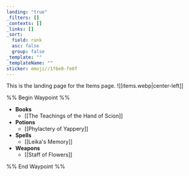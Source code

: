 ```yaml
---
landing: "true"
_filters: []
_contexts: []
_links: []
_sort:
  field: rank
  asc: false
  group: false
_template: ""
_templateName: ""
sticker: emoji//1f6e0-fe0f
---
```

This is the landing page for the Items page.
![[items.webp|center-left]]

%% Begin Waypoint %%
- **Books**
	- [[The Teachings of the Hand of Scion]]
- **Potions**
	- [[Phylactery of Yappery]]
- **Spells**
	- [[Leika's Memory]]
- **Weapons**
	- [[Staff of Flowers]]

%% End Waypoint %%